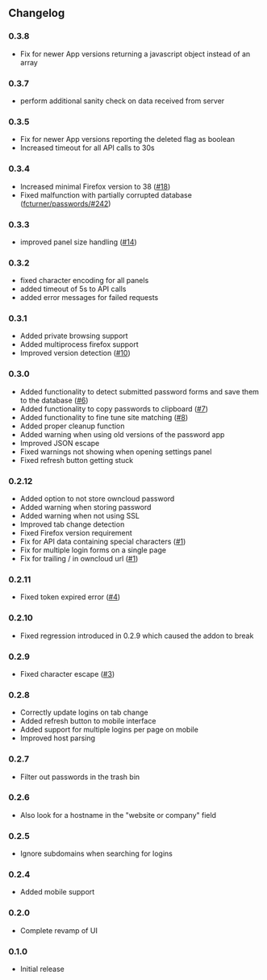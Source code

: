 ## Changelog
### 0.3.8
- Fix for newer App versions returning a javascript object instead of an array

### 0.3.7
- perform additional sanity check on data received from server

### 0.3.5
- Fix for newer App versions reporting the deleted flag as boolean
- Increased timeout for all API calls to 30s

### 0.3.4
- Increased minimal Firefox version to 38 ([#18](https://github.com/eglia/ff-oc-passwords/issues/18))
- Fixed malfunction with partially corrupted database ([fcturner/passwords/#242](https://github.com/fcturner/passwords/issues/242))

### 0.3.3
- improved panel size handling ([#14](https://github.com/eglia/ff-oc-passwords/issues/14))

### 0.3.2
- fixed character encoding for all panels
- added timeout of 5s to API calls
- added error messages for failed requests

### 0.3.1
- Added private browsing support
- Added multiprocess firefox support
- Improved version detection ([#10](https://github.com/eglia/ff-oc-passwords/issues/10))

### 0.3.0
- Added functionality to detect submitted password forms and save them to the database ([#6](https://github.com/eglia/ff-oc-passwords/issues/6))
- Added functionality to copy passwords to clipboard ([#7](https://github.com/eglia/ff-oc-passwords/issues/7))
- Added functionality to fine tune site matching ([#8](https://github.com/eglia/ff-oc-passwords/issues/8))
- Added proper cleanup function
- Added warning when using old versions of the password app
- Improved JSON escape
- Fixed warnings not showing when opening settings panel
- Fixed refresh button getting stuck

### 0.2.12
- Added option to not store owncloud password
- Added warning when storing password
- Added warning when not using SSL
- Improved tab change detection
- Fixed Firefox version requirement
- Fix for API data containing special characters ([#1](https://github.com/eglia/ff-oc-passwords/issues/1))
- Fix for multiple login forms on a single page
- Fix for trailing / in owncloud url ([#1](https://github.com/eglia/ff-oc-passwords/issues/1))

### 0.2.11
- Fixed token expired error ([#4](https://github.com/eglia/ff-oc-passwords/issues/4))

### 0.2.10
- Fixed regression introduced in 0.2.9 which caused the addon to break

### 0.2.9
- Fixed character escape ([#3](https://github.com/eglia/ff-oc-passwords/issues/3))

### 0.2.8
- Correctly update logins on tab change
- Added refresh button to mobile interface
- Added support for multiple logins per page on mobile
- Improved host parsing

### 0.2.7
- Filter out passwords in the trash bin 

### 0.2.6
- Also look for a hostname in the "website or company" field

### 0.2.5
- Ignore subdomains when searching for logins

### 0.2.4
- Added mobile support

### 0.2.0
- Complete revamp of UI

### 0.1.0
- Initial release
